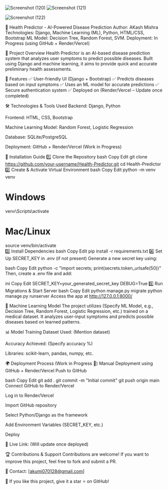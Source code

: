 ![Screenshot (120)](https://github.com/user-attachments/assets/25e75601-9bfa-4927-8fa1-998700317b61)
![Screenshot (121)](https://github.com/user-attachments/assets/7abb2559-80d4-4082-9e8b-8f472683fe3b)

![Screenshot (122)](https://github.com/user-attachments/assets/a64e3173-eee5-4a02-899e-095ae979d361)



🏥 Health Predictor - AI-Powered Disease Prediction
Author: AKash Mishra
Technologies: Django, Machine Learning (ML), Python, HTML/CSS, Bootstrap
ML Model:  Decision Tree, Random Forest, SVM.
Deployment: In Progress (using GitHub + Render/Vercel)

📌 Project Overview
Health Predictor is an AI-based disease prediction system that analyzes user symptoms to predict possible diseases. Built using Django and machine learning, it aims to provide quick and accurate preliminary health assessments.

🎯 Features
✅ User-friendly UI (Django + Bootstrap)
✅ Predicts diseases based on input symptoms
✅ Uses an ML model for accurate predictions
✅ Secure authentication system
✅ Deployed on (Render/Vercel – Update once completed)

🛠 Technologies & Tools Used
Backend: Django, Python

Frontend: HTML, CSS, Bootstrap

Machine Learning Model:  Random Forest, Logistic Regression

Database: SQLite/PostgreSQL

Deployment: GitHub + Render/Vercel (Work in Progress)

🚀 Installation Guide
1️⃣ Clone the Repository
bash
Copy
Edit
git clone https://github.com/your-username/Health-Predictor.git
cd Health-Predictor
2️⃣ Create & Activate Virtual Environment
bash
Copy
Edit
python -m venv venv  
# Windows  
venv\Scripts\activate  
# Mac/Linux  
source venv/bin/activate  
3️⃣ Install Dependencies
bash
Copy
Edit
pip install -r requirements.txt
4️⃣ Set Up SECRET_KEY in .env (if not present)
Generate a new secret key using:

bash
Copy
Edit
python -c "import secrets; print(secrets.token_urlsafe(50))"
Then, create a .env file and add:

ini
Copy
Edit
SECRET_KEY=your_generated_secret_key
DEBUG=True
5️⃣ Run Migrations & Start Server
bash
Copy
Edit
python manage.py migrate
python manage.py runserver
Access the app at http://127.0.0.1:8000/

🔬 Machine Learning Model
The project utilizes (Specify ML Model, e.g., Decision Tree, Random Forest, Logistic Regression, etc.) trained on a medical dataset. It analyzes user-input symptoms and predicts possible diseases based on learned patterns.

📊 Model Training
Dataset Used: (Mention dataset)

Accuracy Achieved: (Specify accuracy %)

Libraries: scikit-learn, pandas, numpy, etc.

🌍 Deployment Process (Work in Progress 🚧)
Manual Deployment using GitHub + Render/Vercel
Push to GitHub

bash
Copy
Edit
git add .
git commit -m "Initial commit"
git push origin main
Connect GitHub to Render/Vercel

Log in to Render/Vercel

Import GitHub repository

Select Python/Django as the framework

Add Environment Variables (SECRET_KEY, etc.)

Deploy

🚀 Live Link: (Will update once deployed)

🏆 Contributions & Support
Contributions are welcome! If you want to improve this project, feel free to fork and submit a PR.

📩 Contact: [akumi070128@gmail.com]

🌟 If you like this project, give it a star ⭐ on GitHub!
